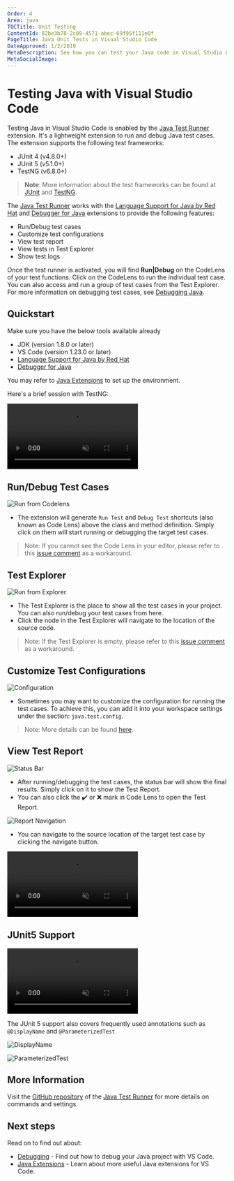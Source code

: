 ```yaml
---
Order: 4
Area: java
TOCTitle: Unit Testing
ContentId: 82be3b78-2c09-4571-abec-69f95f111e0f
PageTitle: Java Unit Tests in Visual Studio Code
DateApproved: 1/2/2019
MetaDescription: See how you can test your Java code in Visual Studio Code.
MetaSocialImage:
---
```


# Testing Java with Visual Studio Code

Testing Java in Visual Studio Code is enabled by the [Java Test Runner](https://marketplace.visualstudio.com/items?itemName=vscjava.vscode-java-test) extension. It's a lightweight extension to run and debug Java test cases. The extension supports the following test frameworks:

- JUnit 4 (v4.8.0+)
- JUnit 5 (v5.1.0+)
- TestNG (v6.8.0+)

>**Note**: More information about the test frameworks can be found at [JUnit](https://junit.org/) and [TestNG](https://testng.org/).

The [Java Test Runner](https://marketplace.visualstudio.com/items?itemName=vscjava.vscode-java-test) works with the [Language Support for Java by Red Hat](https://marketplace.visualstudio.com/items?itemName=redhat.java) and [Debugger for Java](https://marketplace.visualstudio.com/items?itemName=vscjava.vscode-java-debug) extensions to provide the following features:

- Run/Debug test cases
- Customize test configurations
- View test report
- View tests in Test Explorer
- Show test logs

Once the test runner is activated, you will find **Run|Debug** on the CodeLens of your test functions. Click on the CodeLens to run the individual test case. You can also access and run a group of test cases from the Test Explorer. For more information on debugging test cases, see [Debugging Java](/docs/java/java-debugging.md).

## Quickstart

Make sure you have the below tools available already

- JDK (version 1.8.0 or later)
- VS Code (version 1.23.0 or later)
- [Language Support for Java by Red Hat](https://marketplace.visualstudio.com/items?itemName=redhat.java)
- [Debugger for Java](https://marketplace.visualstudio.com/items?itemName=vscjava.vscode-java-debug)

You may refer to [Java Extensions](/docs/java/java-tutorial.md#_before-you-begin) to set up the environment.

Here's a brief session with TestNG:

<video autoplay loop muted playsinline controls>
  <source src="/docs/java/java-testing/testng.mp4" type="video/mp4">
</video>


## Run/Debug Test Cases

![Run from Codelens](images/java-testing/run_codelens.png)

- The extension will generate `Run Test` and `Debug Test` shortcuts (also known as Code Lens) above the class and method definition. Simply click on them will start running or debugging the target test cases.

> Note: If you cannot see the Code Lens in your editor, please refer to this [issue comment](https://github.com/Microsoft/vscode-java-test/issues/470#issuecomment-444681714) as a workaround.


## Test Explorer

![Run from Explorer](images/java-testing/run_explorer.png)

- The Test Explorer is the place to show all the test cases in your project. You can also run/debug your test cases from here.
- Click the node in the Test Explorer will navigate to the location of the source code.

> Note: If the Test Explorer is empty, please refer to this [issue comment](https://github.com/Microsoft/vscode-java-test/issues/470#issuecomment-444681714) as a workaround.


## Customize Test Configurations

![Configuration](images/java-testing/configuration.png)

- Sometimes you may want to customize the configuration for running the test cases. To achieve this, you can add it into your workspace settings under the section: `java.test.config`.

> Note: More details can be found [here](https://github.com/Microsoft/vscode-java-test/wiki/Run-with-Configuration).


## View Test Report

![Status Bar](images/java-testing/status_bar.png)

- After running/debugging the test cases, the status bar will show the final results. Simply click on it to show the Test Report.
- You can also click the ✔️ or ❌ mark in Code Lens to open the Test Report.

![Report Navigation](images/java-testing/report_navigate.png)

- You can navigate to the source location of the target test case by clicking the navigate button.

<video autoplay loop muted playsinline controls>
  <source src="/docs/java/java-testing/report.mp4" type="video/mp4">
</video>

## JUnit5 Support

<video autoplay loop muted playsinline controls>
  <source src="/docs/java/java-testing/test-junit5.mp4" type="video/mp4">
</video>

The JUnit 5 support also covers frequently used annotations such as `@DisplayName` and `@ParameterizedTest`

![DisplayName](images/java-testing/displayname.png)

![ParameterizedTest](images/java-testing/parameterizedtest.png)

## More Information

Visit the [GitHub repository](https://github.com/Microsoft/vscode-java-test) of the [Java Test Runner](https://marketplace.visualstudio.com/items?itemName=vscjava.vscode-java-test) for more details on commands and settings.
## Next steps

Read on to find out about:

* [Debugging](/docs/java/java-debugging.md) - Find out how to debug your Java project with VS Code.
* [Java Extensions](/docs/java/extensions.md) - Learn about more useful Java extensions for VS Code.
